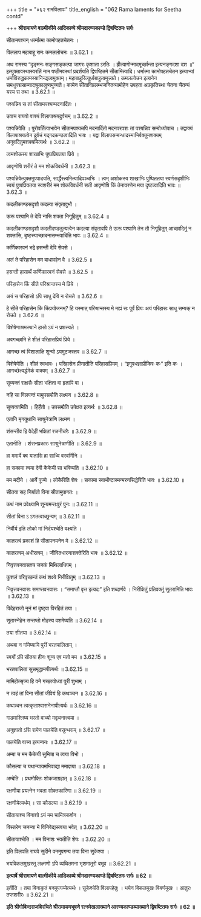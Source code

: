 +++
title = "०६२ रामविलापः"
title_english = "062 Rama laments for Seetha contd"

+++
**श्रीरामायणे वाल्मीकीये आदिकाव्ये श्रीमदारण्यकाण्डे द्विषष्टितमः सर्गः**

सीतामपश्यन् धर्त्मात्मा कामोपहतचेतनः ।

विललाप महाबाहू रामः कमललोचनः ॥ 3.62.1 ॥

अथ रामस्य “दृङ्मनः सङ्गसङ्कल्पा जागरः कृशाता ऽरतिः । ह्रीत्यागोन्मादमूर्च्छान्ता इत्यनङ्गदशा दश ॥” इत्युक्तावस्थास्वरतिं नाम षष्ठीमवस्थां प्रदर्शयति द्विषष्टितमे सीतामित्यादि। धर्मात्मा कामोपहतचेतन इत्याभ्यां धर्माविरुद्धकामस्यानिन्द्यत्वमुक्तम्। महाबाहुरित्यूर्ध्वबाहुत्वमुच्यते। कमललोचन इत्यनेन समधुपद्मसाम्यादश्रुकालुष्यमुच्यते। कामेन सीताविप्रलम्भजनितव्यामोहेन उपहता अप्रकृतिस्था चेतना चैतन्यं यस्य स तथा ॥ 3.62.1 ॥

पश्यन्निव स तां सीतामपश्यन्मदनार्दितः ।

उवाच राघवो वाक्यं विलापाश्रयदुर्वचम् ॥ 3.62.2 ॥

पश्यन्निवेति । पुरोवर्तित्वाभावेन सीतामपश्यन्नपि मदनार्दितो मदनपरवशः तां पश्यन्निव सम्बोध्योवाच । तद्वाक्यं विलापाश्रयत्वेन दुर्वचं गद्गदकण्ठत्वादिति भावः । यद्वा विलापसम्बन्धादस्माभिर्वक्तुमशक्यम् अनुवदितुमशक्यमित्यर्थः ॥ 3.62.2 ॥

त्वमशोकस्य शाखाभिः पुष्पप्रियतया प्रिये ।

आवृणोषि शरीरं ते मम शोकविवर्धनी ॥ 3.62.3 ॥

पश्यन्निवेत्युक्तमुपपादयति, सार्द्धैस्त्वमित्यादिपञ्चभिः । त्वम् अशोकस्य शाखाभिः पुष्पिततया स्वर्णसदृशीभिः स्वयं पुष्पप्रियतया स्वशरीरं मम शोकविवर्धनी सती आवृणोषि किं तेनावरणेन मया दृष्टत्वादिति भावः ॥ 3.62.3 ॥

कदलीकाण्डसदृशौ कदल्या संवृतावुभौ ।

ऊरू पश्यामि ते देवि नासि शक्ता निगूहितुम् ॥ 3.62.4 ॥

कदलीकाण्डसदृशौ कदलीदण्डतुल्यत्वेन कदल्या संवृतावपि ते ऊरू पश्यामि तेन तौ निगूहितुम् आच्छादितुं न शक्तासि, दृष्टस्याच्छादनासम्भवादिति भावः ॥ 3.62.4 ॥

कर्णिकारवनं भद्रे हसन्ती देवि सेवसे ।

अलं ते परिहासेन मम बाधावहेन वै ॥ 3.62.5 ॥

हसन्ती हासार्थं कर्णिकारवनं सेवसे ॥ 3.62.5 ॥

परिहासेन किं सीते परिश्रान्तस्य मे प्रिये ।

अयं स परिहासो ऽपि साधु देवि न रोचते ॥ 3.62.6 ॥

हे सीते परिहासेन किं किंप्रयोजनम्? हि यस्मात् परिश्रान्तस्य मे मह्यं सः पूर्वं प्रियः अयं परिहासः साधु सम्यक् न रोचते ॥ 3.62.6 ॥

विशेषेणाश्रमस्थाने हासो ऽयं न प्रशस्यते ।

अवगच्छामि ते शीलं परिहासप्रियं प्रिये ।

आगच्छ त्वं विशालाक्षि शून्यो ऽयमुटजस्तव ॥ 3.62.7 ॥

विशेषेणेति । शीलं स्वभावः । परिहासेन प्रीणातीति परिहासप्रियम् । “इगुपधज्ञाप्रीकिरः कः” इति कः । आगच्छेत्यर्द्धमेकं वाक्यम् ॥ 3.62.7 ॥

सुव्यक्तं राक्षसैः सीता भक्षिता वा हृतापि वा ।

नहि सा विलपन्तं मामुपसम्प्रैति लक्ष्मण ॥ 3.62.8 ॥

सुव्यक्तमिति । हिर्हेतौ । उपसम्प्रैति उपेक्षत इत्यर्थः ॥ 3.62.8 ॥

एतानि मृगयूथानि साश्रुनेत्राणि लक्ष्मण ।

शंसन्तीव हि वैदेहीं भक्षितां रजनीचरैः ॥ 3.62.9 ॥

एतानीति । शंसनप्रकारः साश्रुनेत्राणीति ॥ 3.62.9 ॥

हा ममार्ये क्व यातासि हा साध्वि वरवर्णिनि ।

हा सकामा त्वया देवी कैकेयी सा भविष्यति ॥ 3.62.10 ॥

मम मदीये । आर्ये पूज्ये । लोकैरिति शेषः । सकामा स्वाभीष्टास्मन्मरणसिद्धेरिति भावः ॥ 3.62.10 ॥

सीतया सह निर्यातो विना सीतामुपागतः ।

कथं नाम प्रवेक्ष्यामि शून्यमन्तःपुरं पुनः ॥ 3.62.11 ॥

सीतां विना ऽ ऽगतत्वाच्छून्यम् ॥ 3.62.11 ॥

निर्वीर्य इति लोको मां निर्दयश्चेति वक्ष्यति ।

कातरत्वं प्रकाशं हि सीतापनयनेन मे ॥ 3.62.12 ॥

कातरत्वम् अधीरत्वम् । जीवितधारणाशक्तेरिति भावः ॥ 3.62.12 ॥

निवृत्तवनवासश्च जनकं मिथिलाधिपम् ।

कुशलं परिपृच्छन्तं कथं शक्ष्ये निरीक्षितुम् ॥ 3.62.13 ॥

निवृत्तवनवासः समाप्तवनवासः । “समाप्तौ वृत्त इत्यदः” इति शब्दार्णवे । निरीक्षितुं प्रतिवक्तुं सुतरामिति भावः ॥ 3.62.13 ॥

विदेहराजो नूनं मां दृष्ट्वा विरहितं तया ।

सुतास्नेहेन सन्तप्तो मोहस्य वशमेष्यति ॥ 3.62.14 ॥

तया सीतया ॥ 3.62.14 ॥

अथवा न गमिष्यामि पुरीं भरतपालिताम् ।

स्वर्गो ऽपि सीतया हीनः शून्य एव मतो मम ॥ 3.62.15 ॥

भरतपालितां सुसमृद्धामपीत्यर्थः ॥ 3.62.15 ॥

मामिहोत्सृज्य हि वने गच्छायोध्यां पुरीं शुभाम् ।

न त्वहं तां विना सीतां जीवेयं हि कथञ्चन ॥ 3.62.16 ॥

कथञ्चन त्वत्कृताश्वासनेनापीत्यर्थः ॥ 3.62.16 ॥

गाढमाश्लिष्य भरतो वाच्यो मद्वचनात्त्वया ।

अनुज्ञातो ऽसि रामेण पालयेति वसुन्धराम् ॥ 3.62.17 ॥

पालयेति वाच्य इत्यन्वयः ॥ 3.62.17 ॥

अम्बा च मम कैकेयी सुमित्रा च त्वया विभो ।

कौसल्या च यथान्यायमभिवाद्या ममाज्ञया ॥ 3.62.18 ॥

अम्बेति । प्रथमोक्तिः शोकजाग्रहात् ॥ 3.62.18 ॥

रक्षणीया प्रयत्नेन भवता सोक्तकारिणा ॥ 3.62.19 ॥

रक्षणीयेत्यर्धम् । सा कौसल्या ॥ 3.62.19 ॥

सीतायाश्च विनाशो ऽयं मम चामित्रकर्शन ।

विस्तरेण जनन्या मे विनिवेद्यस्त्वया भवेत् ॥ 3.62.20 ॥

सीतायाश्चेति । मम विनाशः भवतीति शेषः ॥ 3.62.20 ॥

इति विलपति राघवे सुदीने वनमुपगम्य तया विना सुकेश्या ।

भयविकलमुखस्तु लक्ष्मणो ऽपि व्यथितमना भृशमातुरो बभूव ॥ 3.62.21 ॥

**इत्यार्षे श्रीरामायणे वाल्मीकीये आदिकाव्ये श्रीमदारण्यकाण्डे द्विषष्टितमः सर्गः ॥ 62 ॥**

इतीति । तया विनाकृतं वनमुपगम्येत्यर्थः । सुकेश्येति विलापहेतुः । भयेन विकलमुखः विवर्णमुखः । आतुरः तप्तशरीरः ॥ 3.62.21 ॥

**इति श्रीगोविन्दराजविरचिते श्रीरामायणभूषणे रत्नमेखलाख्याने आरण्यकाण्डव्याख्याने द्विषष्टितमः सर्गः ॥ 62 ॥**
